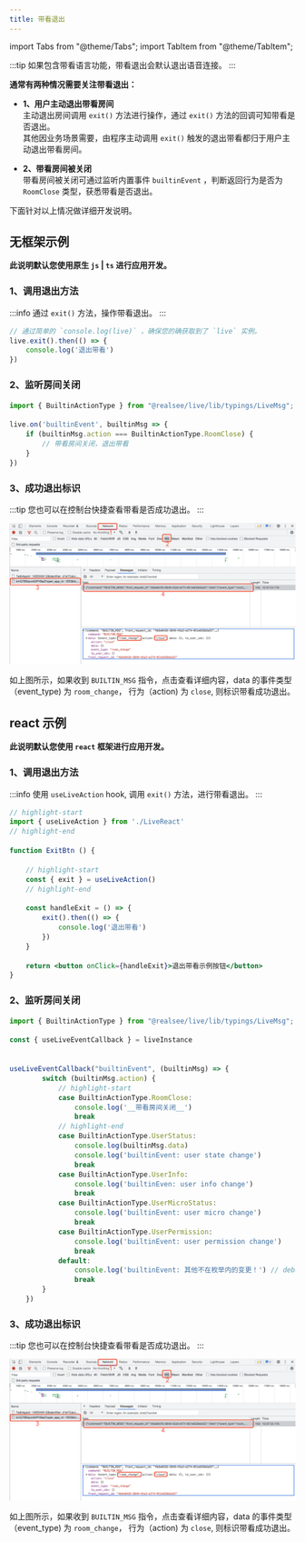 ```yaml
---
title: 带看退出
---
```


import Tabs from "@theme/Tabs";
import TabItem from "@theme/TabItem";

:::tip
如果包含带看语言功能，带看退出会默认退出语音连接。
:::

**通常有两种情况需要关注带看退出：**
- **1、用户主动退出带看房间**<br/>
    主动退出房间调用 `exit()` 方法进行操作，通过 `exit()` 方法的回调可知带看是否退出。<br/>
    其他因业务场景需要，由程序主动调用 `exit()` 触发的退出带看都归于用户主动退出带看房间。

- **2、带看房间被关闭**<br/>
  带看房间被关闭可通过监听内置事件 `builtinEvent` ，判断返回行为是否为 `RoomClose` 类型，获悉带看是否退出。
  
下面针对以上情况做详细开发说明。

## 无框架示例

**此说明默认您使用原生 `js` | `ts` 进行应用开发。**

### 1、调用退出方法

:::info
通过 `exit()` 方法，操作带看退出。
:::

```js
// 通过简单的 `console.log(live)` ，确保您的确获取到了 `live` 实例。
live.exit().then(() => {
	console.log('退出带看')
})
```

### 2、监听房间关闭

```ts
import { BuiltinActionType } from "@realsee/live/lib/typings/LiveMsg";

live.on('builtinEvent', builtinMsg => {
    if (builtinMsg.action === BuiltinActionType.RoomClose) {
        // 带看房间关闭，退出带看
    }
})
```

### 3、成功退出标识

:::tip
您也可以在控制台快捷查看带看是否成功退出。
:::

![live-exit-success](../../../assets/live/live-exit-success.png)


如上图所示，如果收到 `BUILTIN_MSG` 指令，点击查看详细内容，data 的事件类型（event_type) 为 `room_change`， 行为（action) 为 `close`, 则标识带看成功退出。


## react 示例

**此说明默认您使用 `react` 框架进行应用开发。**

### 1、调用退出方法

:::info
使用 `useLiveAction` hook, 调用 `exit()` 方法，进行带看退出。
:::

```jsx
// highlight-start
import { useLiveAction } from './LiveReact'
// highlight-end

function ExitBtn () {
	
	// highlight-start
    const { exit } = useLiveAction()
	// highlight-end
    
    const handleExit = () => {
    	exit().then(() => {
		    console.log('退出带看')
        })
    }
    
    return <button onClick={handleExit}>退出带看示例按钮</button>
}
```


### 2、监听房间关闭

```js
import { BuiltinActionType } from "@realsee/live/lib/typings/LiveMsg";

const { useLiveEventCallback } = liveInstance


useLiveEventCallback("builtinEvent", (builtinMsg) => {
        switch (builtinMsg.action) {
            // highlight-start
            case BuiltinActionType.RoomClose:
                console.log('__带看房间关闭__')
                break
            // highlight-end
            case BuiltinActionType.UserStatus:
                console.log(builtinMsg.data)
                console.log('builtinEvent: user state change')
                break
            case BuiltinActionType.UserInfo:
                console.log('builtinEven: user info change')
                break
            case BuiltinActionType.UserMicroStatus:
                console.log('builtinEvent: user micro change')
                break
            case BuiltinActionType.UserPermission:
                console.log('builtinEvent: user permission change')
                break
            default:
                console.log('builtinEvent: 其他不在枚举内的变更！') // debug
                break
        }
    })
```

### 3、成功退出标识


:::tip
您也可以在控制台快捷查看带看是否成功退出。
:::

![live-exit-success](../../../assets/live/live-exit-success.png)


如上图所示，如果收到 `BUILTIN_MSG` 指令，点击查看详细内容，data 的事件类型（event_type) 为 `room_change`， 行为（action) 为 `close`, 则标识带看成功退出。
